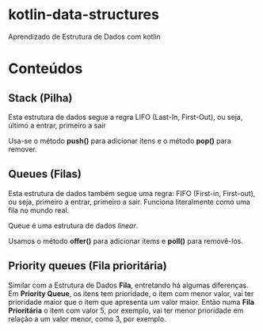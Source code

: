 # kotlin-data-structures
Aprendizado de Estrutura de Dados com kotlin

# Conteúdos

## Stack (Pilha)
Esta estrutura de dados segue a regra LIFO (Last-In, First-Out),
ou seja, último a entrar, primeiro a sair

Usa-se o método **push()** para adicionar itens e o método
**pop()** para remover.

## Queues (Filas)

Esta estrutura de dados também segue uma regra: FIFO
(First-in, First-out), ou seja, primeiro a entrar, primeiro
a sair. Funciona literalmente como uma fila no mundo real.

Queue é uma estrutura de dados *linear*.

Usamos o método **offer()** para adicionar items e
**poll()** para removê-los.

## Priority queues (Fila prioritária)

Similar com a Estrutura de Dados **Fila**, entretando há algumas
diferenças. Em **Priority Queue**, os itens tem prioridade, 
o item com menor valor, vai ter prioridade maior que o item 
que apresenta um valor maior. Então numa **Fila Prioritária**
o item com valor 5, por exemplo, vai ter menor prioridade em
relação a um valor menor, como 3, por exemplo.